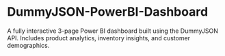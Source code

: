 # DummyJSON-PowerBI-Dashboard
A fully interactive 3-page Power BI dashboard built using the DummyJSON API. Includes product analytics, inventory insights, and customer demographics.
